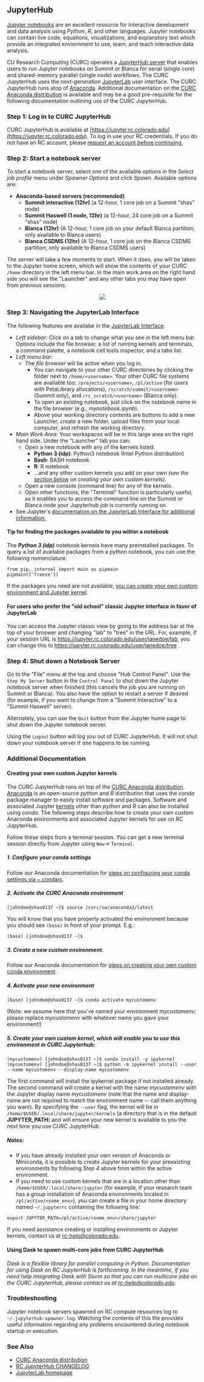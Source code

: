 ## JupyterHub

[Jupyter notebooks](https://jupyter.org/) are an excellent resource for interactive development and data analysis using _Python_, _R_, and other languages. Jupyter notebooks can contain live code, equations, visualizations, and explanatory text which provide an integrated enviornment to use, learn, and teach interactive data analysis.  

CU Research Computing (CURC) operates a [JupyterHub server](https://jupyterhub.readthedocs.org/en/latest/) that enables users to run Jupyter notebooks on Summit or Blanca for serial (single core) and shared-memory parallel (single node) workflows. The CURC JupyterHub uses the next-generation [JupyterLab](https://jupyterlab.readthedocs.io) user interface. The CURC JupyterHub runs atop of [Anaconda](http://anaconda.com).  Additional documentation on the [CURC Anaconda distribution](../software/python.md) is available and may be a good pre-requisite for the following documentation outlining use of the CURC JupyterHub.

### Step 1: Log  in to CURC JupyterHub

CURC JupyterHub is available at [https://jupyter.rc.colorado.edu](https://jupyter.rc.colorado.edu). To log in use your RC credentials. If you do not have an RC account, please [request an account before continuing.](https://rcamp.rc.colorado.edu/accounts/account-request/create/organization)

### Step 2: Start a notebook server

To start a notebook server, select one of the available options in the *Select job profile* menu under *Spawner Options* and click *Spawn*. Available options are:

* __Anaconda-based servers (recommended)__
   * __Summit interactive (12hr)__ (a 12-hour, 1 core job on a Summit "shas" node)
   * __Summit Haswell (1 node, 12hr)__ (a 12-hour, 24 core job on a Summit "shas" node)
   * __Blanca (12hr)__ (A 12-hour, 1 core job on your default Blanca partition; only available to Blanca users)
   * __Blanca CSDMS (12hr)__ (A 12-hour, 1 core job on the Blanca CSDMS partition; only available to Blanca CSDMS users)
  
The server will take a few moments to start.  When it does, you will be taken to the Jupyter home screen, which will show the contents of your CURC `/home` directory in the left menu bar. In the main work area on the right hand side you will see the "Launcher" and any other tabs you may have open from previous sessions.

<p align="middle">
  <img src="https://github.com/ResearchComputing/Documentation/blob/dev/docs/gateways/jupyterhub/jupyterlab1.png"/>
</p>


### Step 3: Navigating the JupyterLab Interface

The following features are availabe in the [JupyterLab Interface](https://jupyterlab.readthedocs.io/en/stable/user/interface.html):

* _Left sidebar:_ Click on a tab to change what you see in the left menu bar.  Options include the file browser, a list of running kernels and terminals, a command palette, a notebook cell tools inspector, and a tabs list.
* _Left menu bar:_ 
  * The _file browser_ will be active when you log in. 
    * You can navigate to your other CURC directories by clicking the folder next to `/home/<username>`. Your other CURC file systems are available too: `/projects/<username>`, `/pl/active` (for users with PetaLibrary allocations), `/scratch/summit/<username>` (Summit only), and `/rc_scratch/<username>` (Blanca only).
    * To open an existing notebook, just click on the notebook name in the file browser (e.g., _mynotebook.ipynb_).
    * Above your working directory contents are buttons to add a new Launcher, create a new folder, upload files from your local computer, and refresh the working directory. 
* _Main Work Area:_ Your workspaces will be in this large area on the right hand side. Under the "Launcher" tab you can: 
  * Open a new notebook with any of the kernels listed:
      * __Python 3 (idp)__: Python3 notebook (Intel Python distribution)
      * __Bash__: BASH notebook
      * __R__: R notebook 
      * ...and any other custom kernels you add on your own _(see the [section below](#creating-your-own-custom-jupyter-kernels) on creating your own custom kernels)._
   * Open a new console (command line) for any of the kernels.
   * Open other functions; the "Terminal" function is particularly useful, as it enables you to access the command line on the Summit or Blanca node your Jupyterhub job is currently running on. 
* See Jupyter's [documentation on the JupyterLab Interface for additional information.](https://jupyterlab.readthedocs.io/en/stable/user/interface.html)

#### Tip for finding the packages available to you within a notebook

The ___Python 3 (idp)___ notebook kernels have many preinstalled packages. To query a list of available packages from a python notebook, you can use the following nomenclature:

```
from pip._internal import main as pipmain 
pipmain(['freeze'])
```

If the packages you need are not available, [you can create your own custom environment and Jupyter kernel](#additional-documentation).

    
#### For users who prefer the "old school" classic Jupyter interface in favor of JupyterLab

You can access the Jupyter classic view by going to the address bar at the top of your broswer and changing "lab" to "tree" in the URL.  For, example, if your session URL is https://jupyter.rc.colorado.edu/user/janedoe/lab, you can change this to https://jupyter.rc.colorado.edu/user/janedoe/tree . 

### Step 4: Shut down a Notebook Server

Go to the "File" menu at the top and choose "Hub Control Panel". Use the `Stop My Server` button in the `Control Panel` to shut down the Jupyter notebook server when finished (this cancels the job you are running on Summit or Blanca). You also have the option to restart a server if desired (for example, if you want to change from a "Summit Interactive" to a "Summit Haswell" server).

Alternately, you can use the `Quit` button from the Jupyter home page to shut down the Jupyter notebook server.

Using the `Logout` button will log you out of CURC JupyterHub.  It will not shut down your notebook server if one happens to be running.  

### Additional Documentation

#### Creating your own custom Jupyter kernels

The CURC JupyterHub runs on top of the [CURC Anaconda distribution](../software/python.html). [Anaconda](http://anaconda.com) is an open-source _python_ and _R_ distribution that uses the _conda_ package manager to easily install software and packages. Software and associated Jupyter [kernels](https://github.com/jupyter/jupyter/wiki/Jupyter-kernels) other than _python_ and _R_ can also be installed using _conda_. The following steps describe how to create your own custom Anaconda environments and associated Jupyter kernels for use on RC JupyterHub. 

Follow these steps from a terminal session. You can get a new terminal session directly from Jupyter using `New`-> `Terminal`.

##### 1.  Configure your conda settings

Follow our Anaconda documentation for [steps on configuring your conda settings via ~.condarc](../software/python.html#configure-your-conda-settings).

##### 2. Activate the CURC Anaconda environment

```
[johndoe@shas0137 ~]$ source /curc/sw/anaconda3/latest
```

You will know that you have properly activated the environment because you should see `(base)` in front of your prompt. E.g.: 

```
(base) [johndoe@shas0137 ~]$
```

##### 3. Create a new custom environment. 

Follow our Anaconda documentation for [steps on creating your own custom conda environment](../software/python.html#create-your-own-custom-environment).


##### 4. Activate your new environment

```
(base) [johndoe@shas0137 ~]$ conda activate mycustomenv
```

(Note: we assume here that you've named your environment _mycustomenv_; please replace _mycustomenv_ with whatever name you gave your environment!)

##### 5. Create your own custom kernel, which will enable you to use this environment in CURC Jupyterhub:

```
(mycustomenv) [johndoe@shas0137 ~]$ conda install -y ipykernel
(mycustomenv) [johndoe@shas0137 ~]$ python -m ipykernel install --user --name mycustomenv --display-name mycustomenv
```

The first command will install the ipykernel package if not installed already. The second command will create a kernel with the name _mycustomenv_ with the Jupyter display name _mycustomenv_ (note that the name and display-name are not required to match the environment name -- call them anything you want). By specifying the `--user` flag, the kernel will be in `/home/$USER/.local/share/jupyter/kernels` (a directory that is in the default __JUPYTER_PATH__) and will ensure your new kernel is available to you the next time you use CURC JupyterHub.


##### Notes:
* If you have already installed your own version of Anaconda or Miniconda, it is possible to create Jupyter kernels for your preexisting environments by following _Step 4_ above from within the active environment.  
* If you need to use custom kernels that are in a location other than `/home/$USER/.local/share/jupyter` (for example, if your research team has a group installation of Anaconda environments located in `/pl/active/<some_env>`), you can create a file in your home directory named `~/.jupyterrc` containing the following line:

```
export JUPYTER_PATH=/pl/active/<some_env>/share/jupyter
```

If you need assistance creating or installing environments or Jupyter kernels, contact us at rc-help@colorado.edu. 

#### Using Dask to spawn multi-core jobs from CURC JupyterHub

_Dask is a flexible library for parallel computing in Python. Documentation for using Dask on RC JupyterHub is forthcoming. In the meantime, if you need help integrating Dask with Slurm so that you can run multicore jobs on the CURC JupyterHub, please contact us at rc-help@colorado.edu._

### Troubleshooting

Jupyter notebook servers spawned on RC compute resources log to `~/.jupyterhub-spawner.log`. Watching the contents of this file provides useful information regarding any problems encountered during notebook startup or execution.

### See Also

* [CURC Anaconda distribution](../software/python.html)
* [RC JupyterHub CHANGELOG](jupyterhub/CHANGELOG.html)
* [JupyterLab homepage](https://jupyterlab.readthedocs.io)
